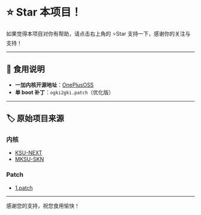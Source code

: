 # ⭐ Star 本项目！
如果觉得本项目对你有帮助，请点击右上角的 ⭐Star 支持一下，感谢你的关注与支持！

---

## 📖 食用说明

- **一加内核开源地址**：[OnePlusOSS](https://github.com/OnePlusOSS/kernel_manifest)
- **单 boot 补丁**：`ogki2gki.patch`（优化版）

---

## 🏷️ 原始项目来源

### 内核

- [KSU-NEXT](https://github.com/KernelSU-Next/KernelSU-Next)
- [MKSU-SKN](https://github.com/ShirkNeko/KernelSU)

### Patch

- [1.patch](https://github.com/egcd123/boot/blob/main/1.patch)

---

感谢您的支持，祝您食用愉快！
